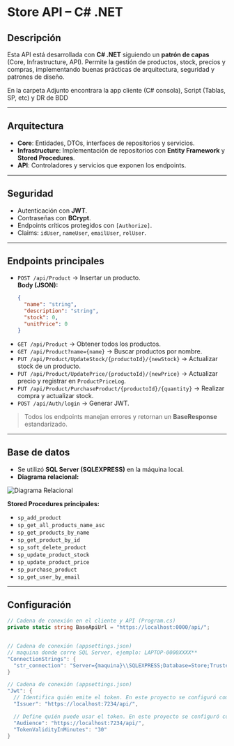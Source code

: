 # Store API – C# .NET

## Descripción
Esta API está desarrollada con **C# .NET** siguiendo un **patrón de capas** (Core, Infrastructure, API). Permite la gestión de productos, stock, precios y compras, implementando buenas prácticas de arquitectura, seguridad y patrones de diseño.

En la carpeta Adjunto encontrara la app cliente (C# consola), Script (Tablas, SP, etc) y DR de BDD

---

## Arquitectura
- **Core**: Entidades, DTOs, interfaces de repositorios y servicios.  
- **Infrastructure**: Implementación de repositorios con **Entity Framework** y **Stored Procedures**.  
- **API**: Controladores y servicios que exponen los endpoints.

---

## Seguridad
- Autenticación con **JWT**.  
- Contraseñas con **BCrypt**.  
- Endpoints críticos protegidos con `[Authorize]`.  
- Claims: `idUser`, `nameUser`, `emailUser`, `rolUser`.  

---

## Endpoints principales
- `POST /api/Product` → Insertar un producto.  
  **Body (JSON):**
  ```json
  {
    "name": "string",
    "description": "string",
    "stock": 0,
    "unitPrice": 0
  }
- `GET /api/Product` → Obtener todos los productos.   
- `GET /api/Product?name={name}` → Buscar productos por nombre.  
- `PUT /api/Product/UpdateStock/{productoId}/{newStock}` → Actualizar stock de un producto.  
- `PUT /api/Product/UpdatePrice/{productoId}/{newPrice}` → Actualizar precio y registrar en `ProductPriceLog`.  
- `PUT /api/Product/PurchaseProduct/{productoId}/{quantity}` → Realizar compra y actualizar stock.  
- `POST /api/Auth/login` → Generar JWT.

> Todos los endpoints manejan errores y retornan un **BaseResponse<T>** estandarizado.

---

## Base de datos
- Se utilizó **SQL Server (SQLEXPRESS)** en la máquina local.  
- **Diagrama relacional:**

![Diagrama Relacional](Adjunto/StoreAPI_DR.png)

**Stored Procedures principales:**
- `sp_add_product`  
- `sp_get_all_products_name_asc`  
- `sp_get_products_by_name`  
- `sp_get_product_by_id`  
- `sp_soft_delete_product`  
- `sp_update_product_stock`
-  `sp_update_product_price`  
- `sp_purchase_product`  
- `sp_get_user_by_email`  
---

## Configuración
```csharp
// Cadena de conexión en el cliente y API (Program.cs)
private static string BaseApiUrl = "https://localhost:0000/api/";


// Cadena de conexión (appsettings.json)
// maquina donde corre SQL Server, ejemplo: LAPTOP-0000XXXX**
"ConnectionStrings": {
  "str_connection": "Server={maquina}\\SQLEXPRESS;Database=Store;Trusted_Connection=True;TrustServerCertificate=True;"
}

// Cadena de conexión (appsettings.json)
"Jwt": {
  // Identifica quién emite el token. En este proyecto se configuró como:
  "Issuer": "https://localhost:7234/api/",

  // Define quién puede usar el token. En este proyecto se configuró como:
  "Audience": "https://localhost:7234/api/",
  "TokenValidityInMinutes": "30"
}

